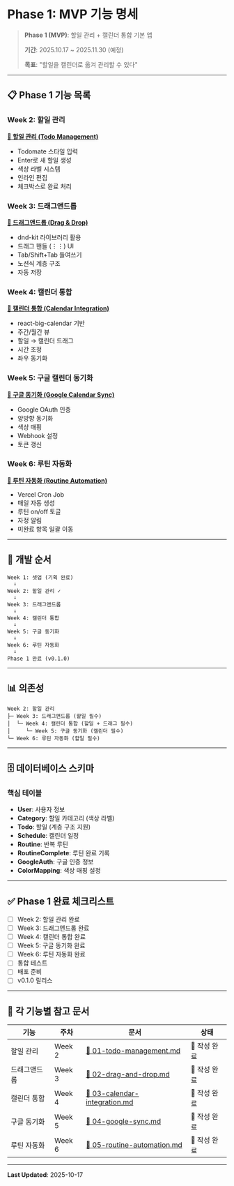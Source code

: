 # Phase 1: MVP 기능 명세

> **Phase 1 (MVP)**: 할일 관리 + 캘린더 통합 기본 앱
> 
> **기간**: 2025.10.17 ~ 2025.11.30 (예정)
> 
> **목표**: "할일을 캘린더로 옮겨 관리할 수 있다"

---

## 📋 Phase 1 기능 목록

### Week 2: 할일 관리
**[🔴 할일 관리 (Todo Management)](./01-todo-management.md)**
- Todomate 스타일 입력
- Enter로 새 할일 생성
- 색상 라벨 시스템
- 인라인 편집
- 체크박스로 완료 처리

### Week 3: 드래그앤드롭
**[🔴 드래그앤드롭 (Drag & Drop)](./02-drag-and-drop.md)**
- dnd-kit 라이브러리 활용
- 드래그 핸들 (⋮⋮) UI
- Tab/Shift+Tab 들여쓰기
- 노션식 계층 구조
- 자동 저장

### Week 4: 캘린더 통합
**[🔴 캘린더 통합 (Calendar Integration)](./03-calendar-integration.md)**
- react-big-calendar 기반
- 주간/월간 뷰
- 할일 → 캘린더 드래그
- 시간 조정
- 좌우 동기화

### Week 5: 구글 캘린더 동기화
**[🔴 구글 동기화 (Google Calendar Sync)](./04-google-sync.md)**
- Google OAuth 인증
- 양방향 동기화
- 색상 매핑
- Webhook 설정
- 토큰 갱신

### Week 6: 루틴 자동화
**[🔴 루틴 자동화 (Routine Automation)](./05-routine-automation.md)**
- Vercel Cron Job
- 매일 자동 생성
- 루틴 on/off 토글
- 자정 알림
- 미완료 항목 일괄 이동

---

## 🎯 개발 순서

```
Week 1: 셋업 (기획 완료)
  ↓
Week 2: 할일 관리 ✓
  ↓
Week 3: 드래그앤드롭
  ↓
Week 4: 캘린더 통합
  ↓
Week 5: 구글 동기화
  ↓
Week 6: 루틴 자동화
  ↓
Phase 1 완료 (v0.1.0)
```

---

## 📊 의존성

```
Week 2: 할일 관리
├─ Week 3: 드래그앤드롭 (할일 필수)
│  └─ Week 4: 캘린더 통합 (할일 + 드래그 필수)
│     └─ Week 5: 구글 동기화 (캘린더 필수)
└─ Week 6: 루틴 자동화 (할일 필수)
```

---

## 🗄️ 데이터베이스 스키마

### 핵심 테이블

- **User**: 사용자 정보
- **Category**: 할일 카테고리 (색상 라벨)
- **Todo**: 할일 (계층 구조 지원)
- **Schedule**: 캘린더 일정
- **Routine**: 반복 루틴
- **RoutineComplete**: 루틴 완료 기록
- **GoogleAuth**: 구글 인증 정보
- **ColorMapping**: 색상 매핑 설정

---

## ✅ Phase 1 완료 체크리스트

- [ ] Week 2: 할일 관리 완료
- [ ] Week 3: 드래그앤드롭 완료
- [ ] Week 4: 캘린더 통합 완료
- [ ] Week 5: 구글 동기화 완료
- [ ] Week 6: 루틴 자동화 완료
- [ ] 통합 테스트
- [ ] 배포 준비
- [ ] v0.1.0 릴리스

---

## 🚀 각 기능별 참고 문서

| 기능 | 주차 | 문서 | 상태 |
| --- | --- | --- | --- |
| 할일 관리 | Week 2 | [📄 01-todo-management.md](./01-todo-management.md) | 📝 작성 완료 |
| 드래그앤드롭 | Week 3 | [📄 02-drag-and-drop.md](./02-drag-and-drop.md) | 📝 작성 완료 |
| 캘린더 통합 | Week 4 | [📄 03-calendar-integration.md](./03-calendar-integration.md) | 📝 작성 완료 |
| 구글 동기화 | Week 5 | [📄 04-google-sync.md](./04-google-sync.md) | 📝 작성 완료 |
| 루틴 자동화 | Week 6 | [📄 05-routine-automation.md](./05-routine-automation.md) | 📝 작성 완료 |

---

**Last Updated**: 2025-10-17
